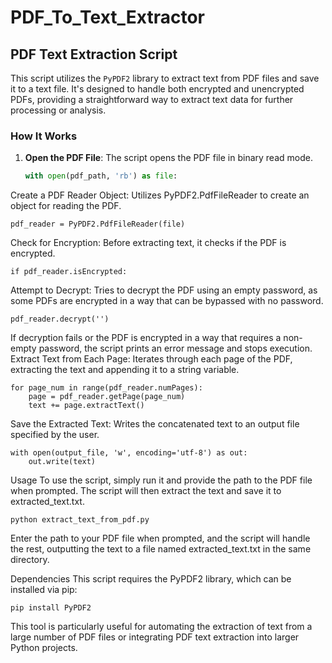 # PDF_To_Text_Extractor

## PDF Text Extraction Script

This script utilizes the `PyPDF2` library to extract text from PDF files and save it to a text file. It's designed to handle both encrypted and unencrypted PDFs, providing a straightforward way to extract text data for further processing or analysis.

### How It Works

1. **Open the PDF File**: The script opens the PDF file in binary read mode.
   ```python
   with open(pdf_path, 'rb') as file:
   ```
Create a PDF Reader Object: Utilizes PyPDF2.PdfFileReader to create an object for reading the PDF.
```
pdf_reader = PyPDF2.PdfFileReader(file)
```
Check for Encryption: Before extracting text, it checks if the PDF is encrypted.
```
if pdf_reader.isEncrypted:
```
Attempt to Decrypt: Tries to decrypt the PDF using an empty password, as some PDFs are encrypted in a way that can be bypassed with no password.
```
pdf_reader.decrypt('')
```
If decryption fails or the PDF is encrypted in a way that requires a non-empty password, the script prints an error message and stops execution.
Extract Text from Each Page: Iterates through each page of the PDF, extracting the text and appending it to a string variable.
```
for page_num in range(pdf_reader.numPages):
    page = pdf_reader.getPage(page_num)
    text += page.extractText()
```
Save the Extracted Text: Writes the concatenated text to an output file specified by the user.
```
with open(output_file, 'w', encoding='utf-8') as out:
    out.write(text)
```
Usage
To use the script, simply run it and provide the path to the PDF file when prompted. The script will then extract the text and save it to extracted_text.txt.
```
python extract_text_from_pdf.py
```
Enter the path to your PDF file when prompted, and the script will handle the rest, outputting the text to a file named extracted_text.txt in the same directory.

Dependencies
This script requires the PyPDF2 library, which can be installed via pip:
```
pip install PyPDF2
```
This tool is particularly useful for automating the extraction of text from a large number of PDF files or integrating PDF text extraction into larger Python projects.

